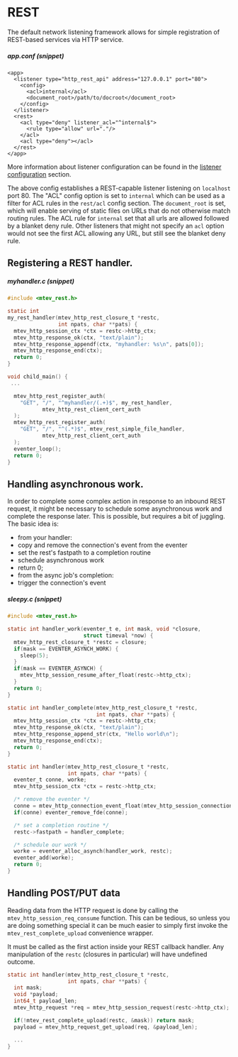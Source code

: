 # REST

The default network listening framework allows for simple registration
of REST-based services via HTTP service.

##### app.conf (snippet)

```
<app>
  <listener type="http_rest_api" address="127.0.0.1" port="80">
    <config>
      <acl>internal</acl>
      <document_root>/path/to/docroot</document_root>
    </config>
  </listener>
  <rest>
    <acl type="deny" listener_acl="^internal$">
      <rule type="allow" url="."/>
    </acl>
    <acl type="deny"></acl>
  </rest>
</app>
```

More information about listener configuration can be found in the
[listener configuration](../config/listeners.md) section.

The above config establishes a REST-capable listener listening on
`localhost` port 80.  The "ACL" config option is set to `internal`
which can be used as a filter for ACL rules in the `rest/acl` config
section.  The `document_root` is set, which will enable serving of
static files on URLs that do not otherwise match routing rules. The
ACL rule for `internal` set that all urls are allowed followed by a
blanket deny rule.  Other listeners that might not specify an `acl`
option would not see the first ACL allowing any URL, but still see the
blanket deny rule.

## Registering a REST handler.

##### myhandler.c (snippet)

```c
#include <mtev_rest.h>

static int
my_rest_handler(mtev_http_rest_closure_t *restc,
                int npats, char **pats) {
  mtev_http_session_ctx *ctx = restc->http_ctx;
  mtev_http_response_ok(ctx, "text/plain");
  mtev_http_response_appendf(ctx, "myhandler: %s\n", pats[0]);
  mtev_http_response_end(ctx);
  return 0;
}

void child_main() {
 ...

  mtev_http_rest_register_auth(
    "GET", "/", "^myhandler/(.+)$", my_rest_handler,
           mtev_http_rest_client_cert_auth
  );
  mtev_http_rest_register_auth(
    "GET", "/", "^(.*)$", mtev_rest_simple_file_handler,
           mtev_http_rest_client_cert_auth
  );
  eventer_loop();
  return 0;
}
```

## Handling asynchronous work.

In order to complete some complex action in response to an inbound REST
request, it might be necessary to schedule some asynchronous work and
complete the response later.  This is possible, but requires a bit of
juggling.  The basic idea is:

 * from your handler:
  * copy and remove the connection's event from the eventer
  * set the rest's fastpath to a completion routine
  * schedule asynchronous work
  * return 0;
 * from the async job's completion:
  * trigger the connection's event

##### sleepy.c (snippet)

```c
#include <mtev_rest.h>

static int handler_work(eventer_t e, int mask, void *closure,
                        struct timeval *now) {
  mtev_http_rest_closure_t *restc = closure;
  if(mask == EVENTER_ASYNCH_WORK) {
    sleep(5);
  }
  if(mask == EVENTER_ASYNCH) {
    mtev_http_session_resume_after_float(restc->http_ctx);
  }
  return 0;
}

static int handler_complete(mtev_http_rest_closure_t *restc,
                            int npats, char **pats) {
  mtev_http_session_ctx *ctx = restc->http_ctx;
  mtev_http_response_ok(ctx, "text/plain");
  mtev_http_response_append_str(ctx, "Hello world\n");
  mtev_http_response_end(ctx);
  return 0;
}

static int handler(mtev_http_rest_closure_t *restc,
                   int npats, char **pats) {
  eventer_t conne, worke;
  mtev_http_session_ctx *ctx = restc->http_ctx;

  /* remove the eventer */
  conne = mtev_http_connection_event_float(mtev_http_session_connection(ctx));
  if(conne) eventer_remove_fde(conne);

  /* set a completion routine */
  restc->fastpath = handler_complete;

  /* schedule our work */
  worke = eventer_alloc_asynch(handler_work, restc);
  eventer_add(worke);
  return 0;
}
```

## Handling POST/PUT data

Reading data from the HTTP request is done by calling the
`mtev_http_session_req_consume` function.  This can be tedious,
so unless you are doing something special it can be much easier
to simply first invoke the `mtev_rest_complete_upload` convenience
wrapper.

It must be called as the first action inside your REST callback handler.
Any manipulation of the `restc` (closures in particular) will have undefined
outcome.

```c
static int handler(mtev_http_rest_closure_t *restc,
                   int npats, char **pats) {
  int mask;
  void *payload;
  int64_t payload_len;
  mtev_http_request *req = mtev_http_session_request(restc->http_ctx);

  if(!mtev_rest_complete_upload(restc, &mask)) return mask;
  payload = mtev_http_request_get_upload(req, &payload_len);

  ...
}
```
